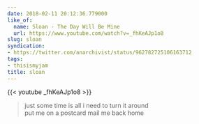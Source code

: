 ```yaml
---
date: 2018-02-11 20:12:36.779000
like_of:
  name: Sloan - The Day Will Be Mine
  url: https://www.youtube.com/watch?v=_fhKeAJp1o8
slug: sloan
syndication:
- https://twitter.com/anarchivist/status/962782725106163712
tags:
- thisismyjam
title: sloan
---
```

{{< youtube _fhKeAJp1o8 >}}

> just some time is all i need to turn it around <br/> put me on a postcard mail me back home
